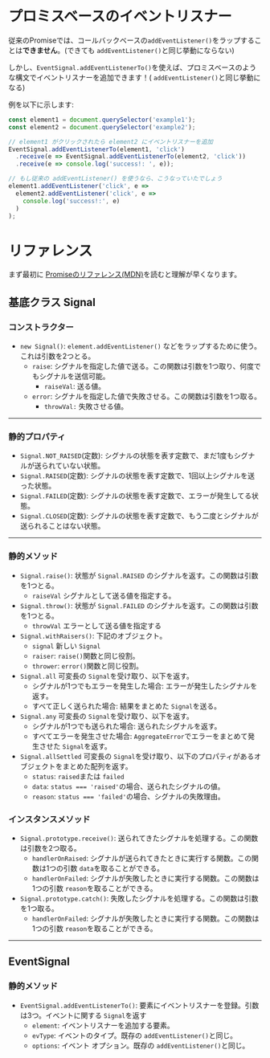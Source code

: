 # プロミスベースのイベントリスナー

従来のPromiseでは、コールバックベースの`addEventListener()`をラップすることは**できません**。(できても `addEventListener()`と同じ挙動にならない)

しかし、`EventSignal.addEventListenerTo()`を使えば、プロミスベースのような構文でイベントリスナーを追加できます！( `addEventListener()`と同じ挙動になる)

例を以下に示します:
```js
const element1 = document.querySelector('example1');
const element2 = document.querySelector('example2');

// element1 がクリックされたら element2 にイベントリスナーを追加
EventSignal.addEventListenerTo(element1, 'click')
  .receive(e => EventSignal.addEventListenerTo(element2, 'click'))
  .receive(e => console.log('success!: ', e));

// もし従来の addEventListener() を使うなら、こうなっていたでしょう
element1.addEventListener('click', e =>
  element2.addEventListener('click', e =>
    console.log('success!:', e)
  )
);
```

# リファレンス

まず最初に [Promiseのリファレンス(MDN)](https://developer.mozilla.org/ja/docs/Web/JavaScript/Reference/Global_Objects/Promise)を読むと理解が早くなります。

## 基底クラス Signal 

### コンストラクター
- `new Signal()`: `element.addEventListener()` などをラップするために使う。これは引数を2つとる。
  - `raise`: シグナルを指定した値で送る。この関数は引数を1つ取り、何度でもシグナルを送信可能。
    - `raiseVal`: 送る値。 
  - `error`: シグナルを指定した値で失敗させる。この関数は引数を1つ取る。
    - `throwVal:` 失敗させる値。
___
### 静的プロパティ

- `Signal.NOT_RAISED`(定数): シグナルの状態を表す定数で、まだ1度もシグナルが送られていない状態。
- `Signal.RAISED`(定数): シグナルの状態を表す定数で、1回以上シグナルを送った状態。
- `Signal.FAILED`(定数): シグナルの状態を表す定数で、エラーが発生してる状態。
- `Signal.CLOSED`(定数): シグナルの状態を表す定数で、もう二度とシグナルが送られることはない状態。
___
### 静的メソッド

- `Signal.raise()`: 状態が `Signal.RAISED` のシグナルを返す。この関数は引数を1つとる。
  - `raiseVal` シグナルとして送る値を指定する。
- `Signal.throw()`: 状態が `Signal.FAILED` のシグナルを返す。この関数は引数を1つとる。
  - `throwVal` エラーとして送る値を指定する
- `Signal.withRaisers()`: 下記のオブジェクト。
  - `signal` 新しい `Signal`
  - `raiser`: `raise()`関数と同じ役割。
  - `thrower`: `error()`関数と同じ役割。
- `Signal.all` 可変長の `Signal`を受け取り、以下を返す。
  - シグナルが1つでもエラーを発生した場合: エラーが発生したシグナルを返す。
  - すべて正しく送られた場合: 結果をまとめた `Signal`を送る。
- `Signal.any` 可変長の `Signal`を受け取り、以下を返す。
  - シグナルが1つでも送られた場合: 送られたシグナルを返す。
  - すべてエラーを発生させた場合: `AggregateError`でエラーをまとめて発生させた `Signal`を返す。
- `Signal.allSettled` 可変長の `Signal`を受け取り、以下のプロパティがあるオブジェクトをまとめた配列を返す。
  - `status`: `raised`または `failed`
  - `data`: `status === 'raised'`の場合、送られたシグナルの値。
  - `reason`: `status === 'failed'`の場合、シグナルの失敗理由。
### インスタンスメソッド
- `Signal.prototype.receive()`: 送られてきたシグナルを処理する。この関数は引数を2つ取る。
  - `handlerOnRaised`: シグナルが送られてきたときに実行する関数。この関数は1つの引数 `data`を取ることができる。
  - `handlerOnFailed`: シグナルが失敗したときに実行する関数。この関数は1つの引数 `reason`を取ることができる。
- `Signal.prototype.catch()`: 失敗したシグナルを処理する。この関数は引数を1つ取る。
  - `handlerOnFailed`: シグナルが失敗したときに実行する関数。この関数は1つの引数 `reason`を取ることができる。
___
## EventSignal
### 静的メソッド
- `EventSignal.addEventListenerTo()`: 要素にイベントリスナーを登録。引数は3つ。イベントに関する `Signal`を返す
  - `element`: イベントリスナーを追加する要素。
  - `evType`: イベントのタイプ。既存の `addEventListener()`と同じ。
  - `options`: イベント オプション。既存の `addEventListener()`と同じ。
